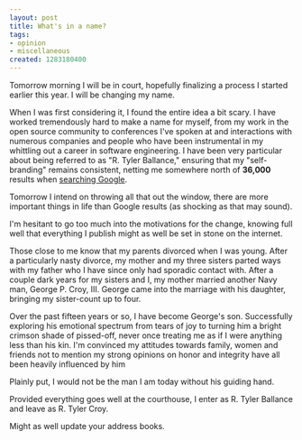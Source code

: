 ```yaml
--- 
layout: post
title: What's in a name?
tags: 
- opinion
- miscellaneous
created: 1283180400
---
```

Tomorrow morning I will be in court, hopefully finalizing a process I started earlier this year. I will be changing my name.

When I was first considering it, I found the entire idea a bit scary. I have worked tremendously hard to make a name for myself, from my work in the open source community to conferences I've spoken at and interactions with numerous companies and people who have been instrumental in my whittling out a career in software engineering. I have been very particular about being referred to as "R. Tyler Ballance," ensuring that my "self-branding" remains consistent, netting me somewhere north of **36,000** results when [searching Google](http://www.google.com/search?ie=UTF-8&q=%22R.+Tyler+Ballance%22).

Tomorrow I intend on throwing all that out the window, there are more important things in life than Google results (as shocking as that may sound).


I'm hesitant to go too much into the motivations for the change, knowing full well that everything I publish might as well be set in stone on the internet. 

Those close to me know that my parents divorced when I was young. After a particularly nasty divorce, my mother and my three sisters parted ways with my father who I have since only had sporadic contact with. After a couple dark years for my sisters and I, my mother married another Navy man, George P. Croy, III. George came into the marriage with his daughter, bringing my sister-count up to four. 

Over the past fifteen years or so, I have become George's son. Successfully exploring his emotional spectrum from tears of joy to turning him a bright crimson shade of pissed-off, never once treating me as if I were anything less than his kin.  I'm convinced my attitudes towards family, women and friends not to mention my strong opinions on honor and integrity have all been heavily influenced by him

Plainly put, I would not be the man I am today without his guiding hand.



Provided everything goes well at the courthouse, I enter as R. Tyler Ballance and leave as R. Tyler Croy.


Might as well update your address books.
<!--break-->
